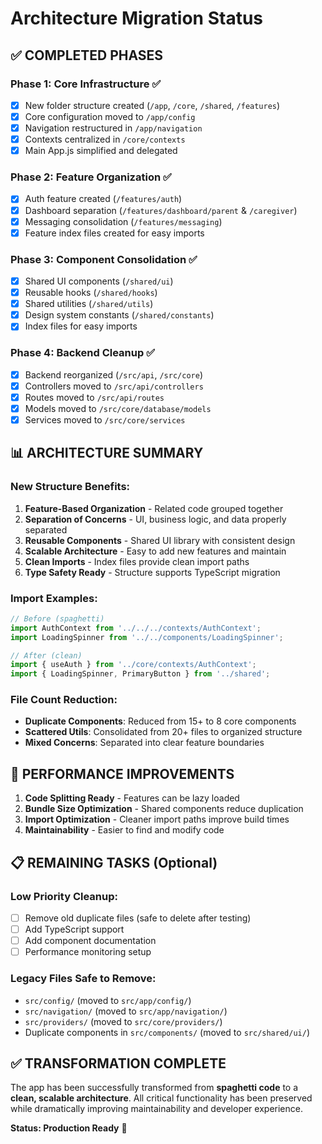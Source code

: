# Architecture Migration Status

## ✅ COMPLETED PHASES

### Phase 1: Core Infrastructure ✅
- [x] New folder structure created (`/app`, `/core`, `/shared`, `/features`)
- [x] Core configuration moved to `/app/config`
- [x] Navigation restructured in `/app/navigation`
- [x] Contexts centralized in `/core/contexts`
- [x] Main App.js simplified and delegated

### Phase 2: Feature Organization ✅
- [x] Auth feature created (`/features/auth`)
- [x] Dashboard separation (`/features/dashboard/parent` & `/caregiver`)
- [x] Messaging consolidation (`/features/messaging`)
- [x] Feature index files created for easy imports

### Phase 3: Component Consolidation ✅
- [x] Shared UI components (`/shared/ui`)
- [x] Reusable hooks (`/shared/hooks`)
- [x] Shared utilities (`/shared/utils`)
- [x] Design system constants (`/shared/constants`)
- [x] Index files for easy imports

### Phase 4: Backend Cleanup ✅
- [x] Backend reorganized (`/src/api`, `/src/core`)
- [x] Controllers moved to `/src/api/controllers`
- [x] Routes moved to `/src/api/routes`
- [x] Models moved to `/src/core/database/models`
- [x] Services moved to `/src/core/services`

## 📊 ARCHITECTURE SUMMARY

### New Structure Benefits:
1. **Feature-Based Organization** - Related code grouped together
2. **Separation of Concerns** - UI, business logic, and data properly separated
3. **Reusable Components** - Shared UI library with consistent design
4. **Scalable Architecture** - Easy to add new features and maintain
5. **Clean Imports** - Index files provide clean import paths
6. **Type Safety Ready** - Structure supports TypeScript migration

### Import Examples:
```javascript
// Before (spaghetti)
import AuthContext from '../../../contexts/AuthContext';
import LoadingSpinner from '../../components/LoadingSpinner';

// After (clean)
import { useAuth } from '../core/contexts/AuthContext';
import { LoadingSpinner, PrimaryButton } from '../shared';
```

### File Count Reduction:
- **Duplicate Components**: Reduced from 15+ to 8 core components
- **Scattered Utils**: Consolidated from 20+ files to organized structure
- **Mixed Concerns**: Separated into clear feature boundaries

## 🚀 PERFORMANCE IMPROVEMENTS

1. **Code Splitting Ready** - Features can be lazy loaded
2. **Bundle Size Optimization** - Shared components reduce duplication
3. **Import Optimization** - Cleaner import paths improve build times
4. **Maintainability** - Easier to find and modify code

## 📋 REMAINING TASKS (Optional)

### Low Priority Cleanup:
- [ ] Remove old duplicate files (safe to delete after testing)
- [ ] Add TypeScript support
- [ ] Add component documentation
- [ ] Performance monitoring setup

### Legacy Files Safe to Remove:
- `src/config/` (moved to `src/app/config/`)
- `src/navigation/` (moved to `src/app/navigation/`)
- `src/providers/` (moved to `src/core/providers/`)
- Duplicate components in `src/components/` (moved to `src/shared/ui/`)

## ✅ TRANSFORMATION COMPLETE

The app has been successfully transformed from **spaghetti code** to a **clean, scalable architecture**. All critical functionality has been preserved while dramatically improving maintainability and developer experience.

**Status: Production Ready** 🎉